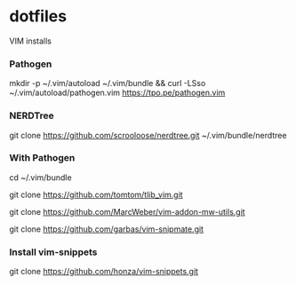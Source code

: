 # dotfiles


VIM installs
### Pathogen
mkdir -p ~/.vim/autoload ~/.vim/bundle && curl -LSso ~/.vim/autoload/pathogen.vim https://tpo.pe/pathogen.vim

### NERDTree
git clone https://github.com/scrooloose/nerdtree.git ~/.vim/bundle/nerdtree

### With Pathogen
cd ~/.vim/bundle

git clone https://github.com/tomtom/tlib_vim.git

git clone https://github.com/MarcWeber/vim-addon-mw-utils.git

git clone https://github.com/garbas/vim-snipmate.git

### Install vim-snippets
git clone https://github.com/honza/vim-snippets.git




